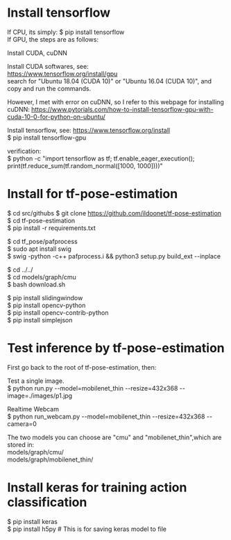 
# Install tensorflow
If CPU, its simply: $ pip install tensorflow  
If GPU, the steps are as follows:  

Install CUDA, cuDNN  

Install CUDA softwares, see:  
https://www.tensorflow.org/install/gpu  
search for "Ubuntu 18.04 (CUDA 10)" or "Ubuntu 16.04 (CUDA 10)", and copy and run the commands.  

However, I met with error on cuDNN, so I refer to this webpage for installing cuDNN: 
https://www.pytorials.com/how-to-install-tensorflow-gpu-with-cuda-10-0-for-python-on-ubuntu/  

Install tensorflow, see: https://www.tensorflow.org/install  
$ pip install tensorflow-gpu  

verification:  
$ python -c "import tensorflow as tf; tf.enable_eager_execution(); print(tf.reduce_sum(tf.random_normal([1000, 1000])))"  

# Install for tf-pose-estimation  

$ cd src/githubs
$ git clone https://github.com/ildoonet/tf-pose-estimation  
$ cd tf-pose-estimation  
$ pip install -r requirements.txt  

$ cd tf_pose/pafprocess  
$ sudo apt install swig  
$ swig -python -c++ pafprocess.i && python3 setup.py build_ext --inplace  

$ cd ../../  
$ cd models/graph/cmu  
$ bash download.sh  

$ pip install slidingwindow  
$ pip install opencv-python  
$ pip install opencv-contrib-python  
$ pip install simplejson  


# Test inference by tf-pose-estimation  
First go back to the root of tf-pose-estimation, then:  

Test a single image.  
$ python run.py --model=mobilenet_thin --resize=432x368 --image=./images/p1.jpg  

Realtime Webcam  
$ python run_webcam.py --model=mobilenet_thin --resize=432x368 --camera=0  

The two models you can choose are "cmu" and "mobilenet_thin",which are stored in:  
models/graph/cmu/  
models/graph/mobilenet_thin/  

# Install keras for training action classification
$ pip install keras  
$ pip install h5py # This is for saving keras model to file  
